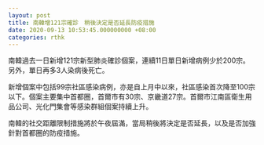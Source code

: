 ```yaml
---
layout: post
title: 南韓增121宗確診　稍後決定是否延長防疫措施
date: 2020-09-13 10:53:45.000000000 +08:00
categories: rthk
---
```


南韓過去一日新增121宗新型肺炎確診個案，連續11日單日新增病例少於200宗。另外，單日再多3人染病後死亡。

新增個案中包括99宗社區感染病例，亦是自上月中以來，社區感染首次降至100宗以下。個案主要集中首都圈，首爾市有30宗、京畿道27宗。首爾市江南區衛生用品公司、光化門集會等感染群組個案持續上升。

南韓的社交距離限制措施將於午夜屆滿，當局稍後將決定是否延長，以及是否加強針對首都圈的防疫措施。
